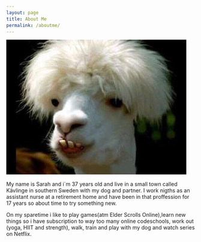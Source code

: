 ```yaml
---
layout: page
title: About Me
permalink: /aboutme/
---
```


![Animal](/images/img.jpg)

My name is Sarah and i´m 37 years old and live in a small town called Kävlinge in southern Sweden with my dog and partner. I work nigths as an assistant nurse at a retirement home and have been in that proffession for 17 years so about time to try something new. 

On my sparetime i like to play games(atm Elder Scrolls Online),learn new things so i have subscription to way too many online codeschools, work out (yoga, HIIT and strength), walk, train and play with my dog and watch series on Netflix.

